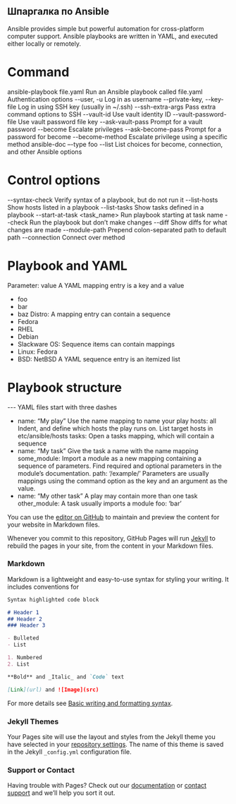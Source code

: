 ## Шпаргалка по Ansible

Ansible provides simple but powerful automation for cross-platform computer support. Ansible
playbooks are written in YAML, and executed either locally or remotely.

# Command

ansible-playbook file.yaml
Run an Ansible playbook called file.yaml
Authentication options
--user, -u <username> Log in as username
--private-key, --key-file <key> Log in using SSH key (usually in ~/.ssh)
--ssh-extra-args Pass extra command options to SSH
--vault-id <id> Use vault identity ID
--vault-password-file <key> Use vault password file key
--ask-vault-pass Prompt for a vault password
--become Escalate privileges
--ask-become-pass Prompt for a password for become
--become-method Escalate privilege using a specific method
ansible-doc –-type foo --list List choices for become, connection, and
other Ansible options
# Control options
--syntax-check Verify syntax of a playbook, but do not run it
--list-hosts Show hosts listed in a playbook
--list-tasks Show tasks defined in a playbook
--start-at-task <task_name> Run playbook starting at task name
--check Run the playbook but don’t make changes
--diff Show diffs for what changes are made
--module-path Prepend colon-separated path to default path
--connection <method> Connect over method
  
# Playbook and YAML
Parameter: value A YAML mapping entry is a key and a value
- foo
- bar
- baz
Distro:  A mapping entry can contain a sequence
- Fedora
- RHEL
- Debian
- Slackware
OS:     Sequence items can contain mappings
- Linux: Fedora
- BSD: NetBSD A YAML sequence entry is an itemized list

# Playbook structure
--- YAML files start with three dashes
- name: “My play” Use the name mapping to name your play
hosts: all Indent, and define which hosts the play runs on. List target
hosts in etc/ansible/hosts
tasks: Open a tasks mapping, which will contain a sequence
- name: “My task” Give the task a name with the name mapping
some_module:
Import a module as a new mapping containing a
sequence of parameters. Find required and optional
parameters in the module’s documentation.
path: ‘/example/’   Parameters are usually mappings using the command
option as the key and an argument as the value.
- name: “My other task”   A play may contain more than one task
other_module:  A task usually imports a module
foo: ‘bar’
  
  
  





  
  
  
  
You can use the [editor on GitHub](https://github.com/AstraLinux31/Linux-Pages/edit/main/README.md) to maintain and preview the content for your website in Markdown files.

Whenever you commit to this repository, GitHub Pages will run [Jekyll](https://jekyllrb.com/) to rebuild the pages in your site, from the content in your Markdown files.

### Markdown

Markdown is a lightweight and easy-to-use syntax for styling your writing. It includes conventions for

```markdown
Syntax highlighted code block

# Header 1
## Header 2
### Header 3

- Bulleted
- List

1. Numbered
2. List

**Bold** and _Italic_ and `Code` text

[Link](url) and ![Image](src)
```

For more details see [Basic writing and formatting syntax](https://docs.github.com/en/github/writing-on-github/getting-started-with-writing-and-formatting-on-github/basic-writing-and-formatting-syntax).

### Jekyll Themes

Your Pages site will use the layout and styles from the Jekyll theme you have selected in your [repository settings](https://github.com/AstraLinux31/Linux-Pages/settings/pages). The name of this theme is saved in the Jekyll `_config.yml` configuration file.

### Support or Contact

Having trouble with Pages? Check out our [documentation](https://docs.github.com/categories/github-pages-basics/) or [contact support](https://support.github.com/contact) and we’ll help you sort it out.
